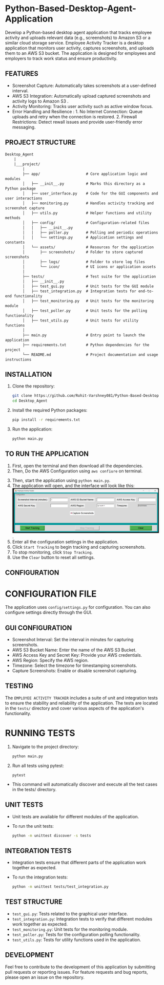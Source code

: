 # Python-Based-Desktop-Agent-Application
Develop a Python-based desktop agent application that tracks employee activity and uploads relevant data (e.g., screenshots) to Amazon S3 or a similar cloud storage service.
Employee Activity Tracker is a desktop application that monitors user activity, captures screenshots, and uploads them to an AWS S3 bucket. The application is designed for employees and employers to track work status and ensure productivity.

## FEATURES

- Screenshot Capture: Automatically takes screenshots at a user-defined interval.
- AWS S3 Integration:  Automatically upload captured screenshots and activity logs to Amazon S3 .
- Activity Monitoring: Tracks user activity such as active window focus.
- Error Handling and Resilience : 
                    1. No Internet Connection: Queue uploads and retry when the connection is restored.
                    2. Firewall Restrictions: Detect rewall issues and provide user-friendly error messaging.

## PROJECT STRUCTURE

```
Desktop_Agent
    |
    |___project/
        |
      	├── app/                     # Core application logic and modules
        │   ├── __init__.py          # Marks this directory as a Python package
        │   ├── user_interface.py    # Code for the GUI components and user interactions
        │   ├── monitoring.py        # Handles activity tracking and screenshot capture
        │   ├── utils.py             # Helper functions and utility methods
        │   ├── config/              # Configuration-related files
        │   │   ├── __init__.py
        │   │   ├── poller.py        # Polling and periodic operations
        │   │   └── settings.py      # Application settings and constants
        │   └── assets/              # Resources for the application
        │       ├── screenshots/     # Folder to store captured screenshots
        │       ├── logs/            # Folder to store log files
        │       └── icon/            # UI icons or application assets
        │
        ├── tests/                   # Test suite for the application
        │   ├── __init__.py
        │   ├── test_gui.py          # Unit tests for the GUI module
        │   ├── test_integration.py  # Integration tests for end-to-end functionality
        │   ├── test_monitoring.py   # Unit tests for the monitoring module
        │   ├── test_poller.py       # Unit tests for the polling functionality
        │   ├── test_utils.py        # Unit tests for utility functions
        │
        ├── main.py                  # Entry point to launch the application
        ├── requirements.txt         # Python dependencies for the project
        └── README.md                # Project documentation and usage instructions

```
## INSTALLATION

1. Clone the repository:

    ```bash
    git clone https://github.com/Rohit-Varshney081/Python-Based-Desktop-Agent-Application
    cd Desktop_Agent
    ```

2. Install the required Python packages:

    ```bash
    pip install -r requirements.txt
    ```

3. Run the application:

    ```bash
    python main.py
    ```

## TO RUN THE APPLICATION

1. First, open the terminal and then download all the dependencies.
2. Then, Do the AWS Configuration using `aws confiure` on terminal. 
<!-- This Step is `important` Don't miss out this step, without this step screenshot did't save on a `AWS S3 Bucket`. -->

3. Then, start the application using `python main.py`.
4. The application will open, and the interface will look like this: ![Application's Interface:](Desktop_Agent/project/DEMO_IMAGE/MAIN_UI.png).
5. Enter all the configuration settings in the application.
6. Click `Start Tracking` to begin tracking and capturing screenshots.
7. To stop monitoring, click `Stop Tracking`.
8. Use the `Clear` button to reset all settings.


## CONFIGURATION

# CONFIGURATION FILE
The application uses `config/settings.py` for configuration. You can also configure settings directly through the GUI.

## GUI CONFIGURATION

- Screenshot Interval: Set the interval in minutes for capturing screenshots.
- AWS S3 Bucket Name: Enter the name of the AWS S3 Bucket.
- AWS Access Key and Secret Key: Provide your AWS credentials.
- AWS Region: Specify the AWS region.
- Timezone: Select the timezone for timestamping screenshots.
- Capture Screenshots: Enable or disable screenshot capturing.

## TESTING

The `EMPLOYEE ACTIVITY TRACKER` includes a suite of unit and integration tests to ensure the stability and reliability of the application. The tests are located in the `tests/` directory and cover various aspects of the application's functionality.

# RUNNING TESTS
1. Navigate to the project directory:

    ```bash
    python main.py
    ```

2. Run all tests using pytest:

    ```
    pytest
    ```

- This command will automatically discover and execute all the test cases in the tests/ directory.
## UNIT TESTS

- Unit tests are available for different modules of the application.

- To run the unit tests:

    ```bash
    python -m unittest discover -s tests
    ```

## INTEGRATION TESTS

- Integration tests ensure that different parts of the application work together as expected.

- To run the integration tests:

    ```bash
    python -m unittest tests/test_integration.py
    ```

## TEST STRUCTURE

- `test_gui.py`: Tests related to the graphical user interface.
- `test_integration.py`: Integration tests to verify that different modules work together as expected.
- `test_monitoring.py`: Unit tests for the monitoring module.
- `test_poller.py`: Tests for the configuration polling functionality.
- `test_utils.py`: Tests for utility functions used in the application.

## DEVELOPMENT

Feel free to contribute to the development of this application by submitting pull requests or reporting issues. For feature requests and bug reports, please open an issue on the repository.
